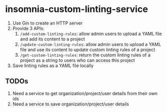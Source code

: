 # insomnia-custom-linting-service

1. Use Gin to create an HTTP server
2. Provide 3 APIs:
   1. `/add-custom-linting-rules`: allow admin users to upload a YAML file and add its content to a project
   2. `/update-custom-linting-rules`: allow admin users to upload a YAML file and use its content to update custom linting rules of a project
   3. `/get-custom-linting-rules`: return the custom linting rules of a project as a string to users who can access this project
3. Save linting rules as a YAML file locally

## TODOs

1. Need a service to get organization/project/user details from their own ids
2. Need a service to save organization/project/user details
